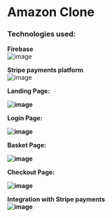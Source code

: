 <h1> Amazon Clone </h1>

<h3>Technologies used: </h3>

<b> Firebase </b>
<br>
![image](https://user-images.githubusercontent.com/47012647/163549260-25d3b763-7361-4b24-b5de-e6fabe7954a9.png)

<b> Stripe payments platform</b>
<br>
![image](https://user-images.githubusercontent.com/47012647/163549399-925e8bb3-a164-4bd3-a912-c3f0291cc1f1.png)

<b> Landing Page: <b/>

![image](https://user-images.githubusercontent.com/47012647/158071006-8d599e5e-2dbb-420b-966c-2cd7704ed771.png)

<b> Login Page: <b/>
    
![image](https://user-images.githubusercontent.com/47012647/158321092-3e3d96fb-45fb-4500-9584-1ce263d249c2.png)
    
<b> Basket Page: <b/>
    
![image](https://user-images.githubusercontent.com/47012647/159440474-8f768c91-d91a-47d6-8b54-8fa01f5df8e2.png)
    
<b> Checkout Page: <b/>
    
![image](https://user-images.githubusercontent.com/47012647/159440623-4d2da0d9-c185-4030-9f24-92aee487497b.png)

<b> Integration with Stripe payments </b>
<br>
![image](https://user-images.githubusercontent.com/47012647/163549662-ddbdea9a-8025-4cfa-96f2-2d76b3cca2af.png)
  

